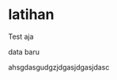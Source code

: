 # latihan
Test aja


data baru

<html>
  <head>
    <style>
      hagsdhagshdvashgdwgjdgwaj
    </style>
  </head>
  <body>
    ahsgdasgudgzjdgasjdgasjdasc
  </body>
</html>

